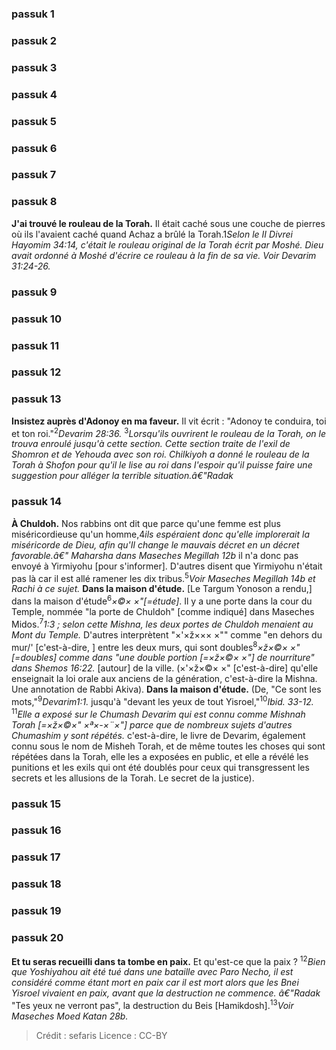 
### passuk 1

### passuk 2

### passuk 3

### passuk 4

### passuk 5

### passuk 6

### passuk 7

### passuk 8
<b>J'ai trouvé le rouleau de la Torah.</b> Il était caché sous une couche de pierres où ils l'avaient caché quand Achaz a brûlé la Torah.</sup>1</sup><i class="footnote">Selon le II Divrei Hayomim 34:14, c'était le rouleau original de la Torah écrit par Moshé. Dieu avait ordonné à Moshé d'écrire ce rouleau à la fin de sa vie. Voir Devarim 31:24-26.</i>

### passuk 9

### passuk 10

### passuk 11

### passuk 12

### passuk 13
<b>Insistez auprès d'Adonoy en ma faveur.</b> Il vit écrit : "Adonoy te conduira, toi et ton roi."<sup>2</sup><i class="footnote">Devarim 28:36.</i> <sup>3</sup><i class="footnote">Lorsqu'ils ouvrirent le rouleau de la Torah, on le trouva enroulé jusqu'à cette section. Cette section traite de l'exil de Shomron et de Yehouda avec son roi. Chilkiyoh a donné le rouleau de la Torah à Shofon pour qu'il le lise au roi dans l'espoir qu'il puisse faire une suggestion pour alléger la terrible situation.â€"Radak</i>

### passuk 14
<b>À Chuldoh.</b> Nos rabbins ont dit que parce qu'une femme est plus miséricordieuse qu'un homme,</sup>4</sup><i class="footnote">ils espéraient donc qu'elle implorerait la miséricorde de Dieu, afin qu'Il change le mauvais décret en un décret favorable.â€" Maharsha dans Maseches Megillah 12b</i> il n'a donc pas envoyé à Yirmiyohu [pour s'informer]. D'autres disent que Yirmiyohu n'était pas là car il est allé ramener les dix tribus.<sup>5</sup><i class="footnote">Voir Maseches Megillah 14b et Rachi à ce sujet.</i>
<b>Dans la maison d'étude.</b> [Le Targum Yonoson a rendu,] dans la maison d'étude<sup>6</sup><i class="footnote">×©× ×"[=étude]</i>. Il y a une porte dans la cour du Temple, nommée "la porte de Chuldoh" [comme indiqué] dans Maseches Midos.<sup>7</sup><i class="footnote">1:3 ; selon cette Mishna, les deux portes de Chuldoh menaient au Mont du Temple.</i> D'autres interprètent "×'×ž××× ×"" comme "en dehors du mur/' [c'est-à-dire, ] entre les deux murs, qui sont doubles<sup>8</sup><i class="footnote">×ž×©× ×" [=doubles] comme dans "une double portion [=×ž×©× ×"] de nourriture" dans Shemos 16:22.</i> [autour] de la ville. (×'×ž×©× ×" [c'est-à-dire] qu'elle enseignait la loi orale aux anciens de la génération, c'est-à-dire la Mishna. Une annotation de Rabbi Akiva). <b>Dans la maison d'étude.</b> (De, "Ce sont les mots,"<sup>9</sup><i class="footnote">Devarim1:1.</i> jusqu'à "devant les yeux de tout Yisroel,"<sup>10</sup><i class="footnote">Ibid. 33-12.</i> <sup>11</sup><i class="footnote">Elle a exposé sur le Chumash Devarim qui est connu comme Mishnah Torah [=×ž×©×" ×ª×-×¨×"] parce que de nombreux sujets d'autres Chumashim y sont répétés.</i> c'est-à-dire, le livre de Devarim, également connu sous le nom de Misheh Torah, et de même toutes les choses qui sont répétées dans la Torah, elle les a exposées en public, et elle a révélé les punitions et les exils qui ont été doublés pour ceux qui transgressent les secrets et les allusions de la Torah. Le secret de la justice).

### passuk 15

### passuk 16

### passuk 17

### passuk 18

### passuk 19

### passuk 20
<b>Et tu seras recueilli dans ta tombe en paix.</b> Et qu'est-ce que la paix ? <sup>12</sup><i class="footnote">Bien que Yoshiyahou ait été tué dans une bataille avec Paro Necho, il est considéré comme étant mort en paix car il est mort alors que les Bnei Yisroel vivaient en paix, avant que la destruction ne commence. â€"Radak</i> "Tes yeux ne verront pas", la destruction du Beis [Hamikdosh].<sup>13</sup><i class="footnote">Voir Maseches Moed Katan 28b.</i>

>Crédit : sefaris
>Licence : CC-BY
